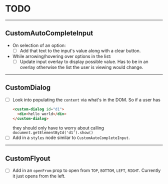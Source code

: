 # TODO

---

## CustomAutoCompleteInput

- On selection of an option:
  - [ ] Add that text to the input's value along with a clear button.
- While arrowing/hovering over options in the list:
  - [ ] Update input overlay to display possible value. Has to be in an overlay
  otherwise the list the user is viewing would change.

---

## CustomDialog

- [ ] Look into populating the `content` via what's in the DOM. So if a user has
  ```html
  <custom-dialog id="d1">
    <div>hello world</div>
  </custom-dialog>
  ```
  they should only have to worry about calling `document.getElementById('d1').show()`
- [ ] Add in a `styles` node similar to `CustomAutoCompleteInput`.

---

## CustomFlyout

- [ ] Add in an `openFrom` prop to open from `TOP`, `BOTTOM`, `LEFT`, `RIGHT`.
Currently it just opens from the left.
